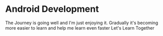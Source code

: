 # Android Development 

The Journey is going well and I'm just enjoying it. Gradually it's becoming more easier to learn and help me learn even faster 
Let's Learn Together 